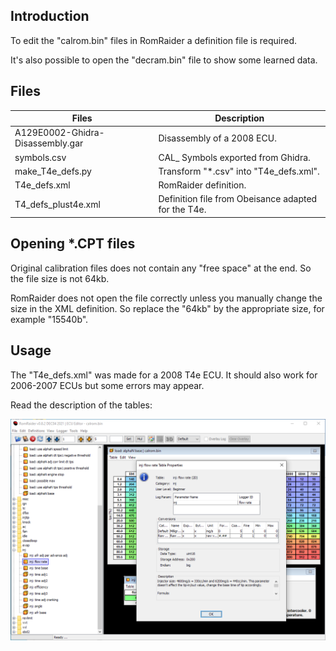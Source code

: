 ## Introduction

To edit the "calrom.bin" files in RomRaider a definition file is required.

It's also possible to open the "decram.bin" file to show some learned data.

## Files

 Files                            | Description
 ---------------------------------|------------
 A129E0002-Ghidra-Disassembly.gar | Disassembly of a 2008 ECU.
 symbols.csv                      | CAL_ Symbols exported from Ghidra.
 make_T4e_defs.py                 | Transform "*.csv" into "T4e_defs.xml".
 T4e_defs.xml                     | RomRaider definition.
 T4_defs_plust4e.xml              | Definition file from Obeisance adapted for the T4e.

## Opening *.CPT files

Original calibration files does not contain any "free space" at the end. So the
file size is not 64kb.

RomRaider does not open the file correctly unless you manually change the size
in the XML definition. So replace the "64kb" by the appropriate size, for example
"15540b".

## Usage

The "T4e_defs.xml" was made for a 2008 T4e ECU. It should also work for 2006-2007
ECUs but some errors may appear.

Read the description of the tables:

![Description](../documentation/Usage/RomRaider2.png)

